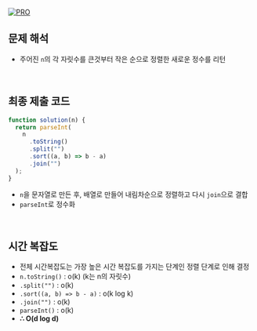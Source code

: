[![PRO]][Link]

## 문제 해석

- 주어진 `n`의 각 자릿수를 큰것부터 작은 순으로 정렬한 새로운 정수를 리턴

<br/>

## 최종 제출 코드

```javascript
function solution(n) {
  return parseInt(
    n
      .toString()
      .split("")
      .sort((a, b) => b - a)
      .join("")
  );
}
```

- `n`을 문자열로 만든 후, 배열로 만들어 내림차순으로 정렬하고 다시 `join`으로 결합
- `parseInt`로 정수화

<br/>

## 시간 복잡도

- 전체 시간복잡도는 가장 높은 시간 복잡도를 가지는 단계인 정렬 단계로 인해 결정
- `n.toString()` : o(k) (k는 n의 자릿수)
- `.split("")` : o(k)
- `.sort((a, b) => b - a)` : o(k log k)
- `.join("")` : o(k)
- `parseInt()` : o(k)
- **∴ O(d log d)**

<!---------------------------------------------------------------------------->

[PRO]: https://github.com/GoSSaChin/algorithm-js/assets/107768516/67c43b52-bc3f-4571-a249-5519021afbb0
[Link]: https://school.programmers.co.kr/learn/courses/30/lessons/12933
